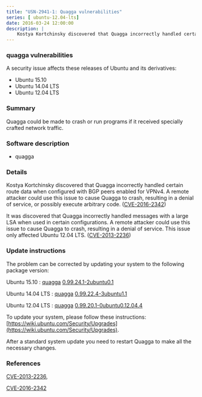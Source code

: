 ```yaml
---
title: "USN-2941-1: Quagga vulnerabilities"
series: [ ubuntu-12.04-lts]
date: 2016-03-24 12:00:00
description: |
    Kostya Kortchinsky discovered that Quagga incorrectly handled certain route data when configured with BGP peers enabled for VPNv4. A remote attacker could use this issue to cause Quagga to crash, resulting in a denial of service, or possibly execute arbitrary code. ([CVE-2016-2342](http://people.ubuntu.com/~ubuntu-security/cve/CVE-2016-2342))
--- 
```

 
### quagga vulnerabilities

A security issue affects these releases of Ubuntu and its derivatives:

* Ubuntu 15.10
* Ubuntu 14.04 LTS
* Ubuntu 12.04 LTS

### Summary

Quagga could be made to crash or run programs if it received specially crafted network traffic.

### Software description

* quagga 

### Details

Kostya Kortchinsky discovered that Quagga incorrectly handled certain route data when configured with BGP peers enabled for VPNv4. A remote attacker could use this issue to cause Quagga to crash, resulting in a denial of service, or possibly execute arbitrary code. ([CVE-2016-2342](http://people.ubuntu.com/~ubuntu-security/cve/CVE-2016-2342))

It was discovered that Quagga incorrectly handled messages with a large LSA when used in certain configurations. A remote attacker could use this issue to cause Quagga to crash, resulting in a denial of service. This issue only affected Ubuntu 12.04 LTS. ([CVE-2013-2236](http://people.ubuntu.com/~ubuntu-security/cve/CVE-2013-2236)) 

### Update instructions

The problem can be corrected by updating your system to the following package version:

Ubuntu 15.10
 : [quagga](https://launchpad.net/ubuntu/+source/quagga) <span> [0.99.24.1-2ubuntu0.1](https://launchpad.net/ubuntu/+source/quagga/0.99.24.1-2ubuntu0.1) </span> 

Ubuntu 14.04 LTS
 : [quagga](https://launchpad.net/ubuntu/+source/quagga) <span> [0.99.22.4-3ubuntu1.1](https://launchpad.net/ubuntu/+source/quagga/0.99.22.4-3ubuntu1.1) </span> 

Ubuntu 12.04 LTS
 : [quagga](https://launchpad.net/ubuntu/+source/quagga) <span> [0.99.20.1-0ubuntu0.12.04.4](https://launchpad.net/ubuntu/+source/quagga/0.99.20.1-0ubuntu0.12.04.4) </span> 

To update your system, please follow these instructions: [https://wiki.ubuntu.com/Security/Upgrades](https://wiki.ubuntu.com/Security/Upgrades).

After a standard system update you need to restart Quagga to make all the necessary changes. 

### References

 [CVE-2013-2236](http://people.ubuntu.com/~ubuntu-security/cve/CVE-2013-2236), 

 [CVE-2016-2342](http://people.ubuntu.com/~ubuntu-security/cve/CVE-2016-2342)
 

